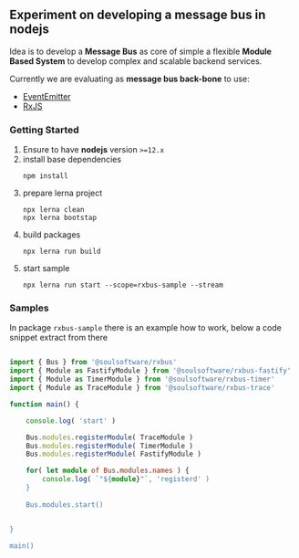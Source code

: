 ## Experiment on developing a message bus in nodejs

Idea is to develop a **Message Bus** as core of simple a flexible **Module Based System** to develop complex and scalable backend services.

Currently we are evaluating as **message bus back-bone** to use:
* [EventEmitter](https://nodejs.org/docs/latest-v12.x/api/events.html)
* [RxJS](https://rxjs-dev.firebaseapp.com/guide/overview) 


### Getting Started

1. Ensure to have **nodejs** version `>=12.x`
1. install base dependencies
    ```
    npm install
    ```
1. prepare lerna project
    ```
    npx lerna clean
    npx lerna bootstap
    ```
1. build packages
    ```
    npx lerna run build
    ```
1. start sample
    ```
    npx lerna run start --scope=rxbus-sample --stream
    ```

### Samples

In package `rxbus-sample` there is an example how to work, below a code snippet extract from there

```typescript

import { Bus } from '@soulsoftware/rxbus'
import { Module as FastifyModule } from '@soulsoftware/rxbus-fastify'
import { Module as TimerModule } from '@soulsoftware/rxbus-timer'
import { Module as TraceModule } from '@soulsoftware/rxbus-trace'

function main() {

    console.log( 'start' )

    Bus.modules.registerModule( TraceModule )
    Bus.modules.registerModule( TimerModule )
    Bus.modules.registerModule( FastifyModule )

    for( let module of Bus.modules.names ) {
        console.log( `"${module}"`, 'registerd' )
    }
    
    Bus.modules.start()


}

main()
```